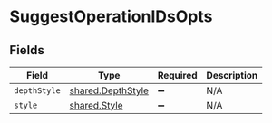 # SuggestOperationIDsOpts


## Fields

| Field                                                         | Type                                                          | Required                                                      | Description                                                   |
| ------------------------------------------------------------- | ------------------------------------------------------------- | ------------------------------------------------------------- | ------------------------------------------------------------- |
| `depthStyle`                                                  | [shared.DepthStyle](../../../sdk/models/shared/depthstyle.md) | :heavy_minus_sign:                                            | N/A                                                           |
| `style`                                                       | [shared.Style](../../../sdk/models/shared/style.md)           | :heavy_minus_sign:                                            | N/A                                                           |